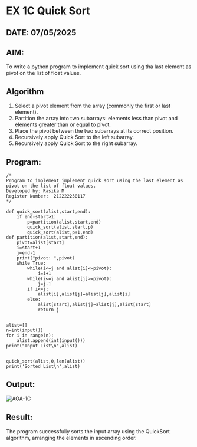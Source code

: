 # EX 1C Quick Sort
## DATE: 07/05/2025
## AIM:
To write a python program to implement quick sort using tha last element as pivot on the list of float values.

## Algorithm
1. Select a pivot element from the array (commonly the first or last element).
2. Partition the array into two subarrays: elements less than pivot and elements greater than or equal to pivot.
3. Place the pivot between the two subarrays at its correct position.
4. Recursively apply Quick Sort to the left subarray.
5. Recursively apply Quick Sort to the right subarray.

## Program:
```
/*
Program to implement implement quick sort using the last element as pivot on the list of float values.
Developed by: Rasika M
Register Number:  212222230117
*/
```

```
def quick_sort(alist,start,end):
    if end-start>1:
        p=partition(alist,start,end)
        quick_sort(alist,start,p)
        quick_sort(alist,p+1,end)
def partition(alist,start,end):
    pivot=alist[start]
    i=start+1
    j=end-1
    print("pivot: ",pivot)
    while True:
        while(i<=j and alist[i]<=pivot):
            i=i+1
        while(i<=j and alist[j]>=pivot):
            j=j-1
        if i<=j:
            alist[i],alist[j]=alist[j],alist[i]
        else:
            alist[start],alist[j]=alist[j],alist[start]
            return j
            
            
alist=[]
n=int(input())
for i in range(n):
    alist.append(int(input()))
print("Input List\n",alist)


quick_sort(alist,0,len(alist))
print('Sorted List\n',alist)
```
## Output:
![AOA-1C](https://github.com/user-attachments/assets/71a0d146-1414-46fe-8ff1-ccbe77e956cd)



## Result:
The program successfully sorts the input array using the QuickSort algorithm, arranging the elements in ascending order.
